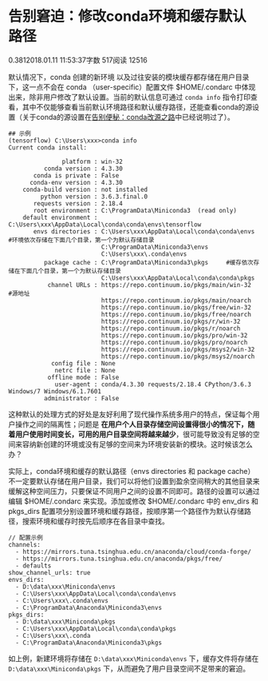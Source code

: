 # 告别窘迫：修改conda环境和缓存默认路径

0.3812018.01.11 11:53:37字数 517阅读 12516

默认情况下，conda 创建的新环境 以及过往安装的模块缓存都存储在用户目录下，这一点不会在 conda （user-specific）配置文件 $HOME/.condarc 中体现出来，除非用户修改了默认设置。当前的默认信息可通过 `conda info` 指令打印查看，其中不仅能够查看当前默认环境路径和默认缓存路径，还能查看conda的源设置（关于conda的源设置在[告别便秘：conda改源之路](https://www.jianshu.com/p/1dbaef6b3209)中已经说明过了）。

```
## 示例
(tensorflow) C:\Users\xxx>conda info
Current conda install:

               platform : win-32
          conda version : 4.3.30
       conda is private : False
      conda-env version : 4.3.30
    conda-build version : not installed
         python version : 3.6.3.final.0
       requests version : 2.18.4
       root environment : C:\ProgramData\Miniconda3  (read only)
    default environment : C:\Users\xxx\AppData\Local\conda\conda\envs\tensorflow
       envs directories : C:\Users\xxx\AppData\Local\conda\conda\envs     #环境依次存储在下面几个目录，第一个为默认存储目录
                          C:\ProgramData\Miniconda3\envs
                          C:\Users\xxx\.conda\envs
          package cache : C:\ProgramData\Miniconda3\pkgs     #缓存依次存储在下面几个目录，第一个为默认存储目录
                          C:\Users\xxx\AppData\Local\conda\conda\pkgs
           channel URLs : https://repo.continuum.io/pkgs/main/win-32     #源地址
                          https://repo.continuum.io/pkgs/main/noarch
                          https://repo.continuum.io/pkgs/free/win-32
                          https://repo.continuum.io/pkgs/free/noarch
                          https://repo.continuum.io/pkgs/r/win-32
                          https://repo.continuum.io/pkgs/r/noarch
                          https://repo.continuum.io/pkgs/pro/win-32
                          https://repo.continuum.io/pkgs/pro/noarch
                          https://repo.continuum.io/pkgs/msys2/win-32
                          https://repo.continuum.io/pkgs/msys2/noarch
            config file : None
             netrc file : None
           offline mode : False
             user-agent : conda/4.3.30 requests/2.18.4 CPython/3.6.3 Windows/7 Windows/6.1.7601
          administrator : False
```

这种默认的处理方式的好处是友好利用了现代操作系统多用户的特点，保证每个用户操作之间的隔离性；问题是 **在用户个人目录存储空间设置得很小的情况下，随着用户使用时间变长，可用的用户目录空间将越来越少**，很可能导致没有足够的空间来容纳新创建的环境或没有足够的空间来为环境安装新的模块。这时候该怎么办？

实际上，conda环境和缓存的默认路径（envs directories 和 package cache）不一定要默认存储在用户目录，我们可以将他们设置到盈余空间稍大的其他目录来缓解这种空间压力，只要保证不同用户之间的设置不同即可。路径的设置可以通过编辑 $HOME/.condarc 来实现。添加或修改 $HOME/.condarc 中的 env_dirs 和 pkgs_dirs 配置项分别设置环境和缓存路径，按顺序第一个路径作为默认存储路径，搜索环境和缓存时按先后顺序在各目录中查找。

```
// 配置示例
channels:
  - https://mirrors.tuna.tsinghua.edu.cn/anaconda/cloud/conda-forge/
  - https://mirrors.tuna.tsinghua.edu.cn/anaconda/pkgs/free/
  - defaults
show_channel_urls: true
envs_dirs:
  - D:\data\xxx\Miniconda\envs
  - C:\Users\xxx\AppData\Local\conda\conda\envs
  - C:\Users\xxx\.conda\envs
  - C:\ProgramData\Anaconda\Miniconda3\envs                          
pkgs_dirs:
  - D:\data\xxx\Miniconda\pkgs
  - C:\Users\xxx\AppData\Local\conda\conda\pkgs
  - C:\Users\xxx\.conda
  - C:\ProgramData\Anaconda\Miniconda3\pkgs
```

如上例，新建环境将存储在 `D:\data\xxx\Miniconda\envs` 下，缓存文件将存储在 `D:\data\xxx\Miniconda\pkgs` 下，从而避免了用户目录空间不足带来的窘迫。